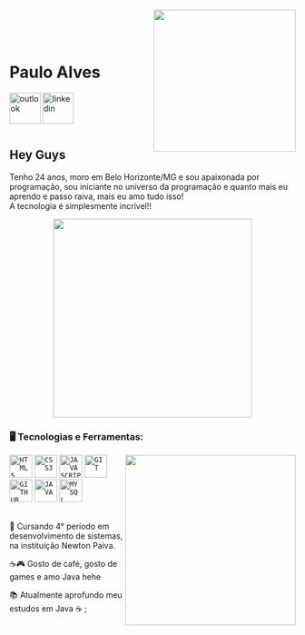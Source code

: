 <img align="right" width="250px" style="margin-top:-20px" src="https://sdk.bitmoji.com/me/sticker/AUdzYn56wUQALwV03lgCjj8h2A94yQ/20054902.png?p=dD1zO2w9cHRfQlI.v1&size=thumbnail">

</br>
</br>

<div dsplay="inline-block">
 
 <h1 align="left">Paulo Alves </h1>
 
 <a href="mailto:paulojr_030@hotmail.com">
    <img align="left" width="55px" src="https://cdn-icons-png.flaticon.com/512/732/732223.png" alt="outlook" style="vertical-align:top;">
  </a>
  
  <a href="https://www.linkedin.com/in/paulo-alves-243a84186/">
    <img align="left" width="55px" src="https://cdn.icon-icons.com/icons2/2699/PNG/512/linkedin_tile_logo_icon_169242.png" alt="linkedin" style="vertical-align:top;">
  </a> 
</div>

</br>
</br>

</br>
</br>


## Hey Guys 

 
Tenho 24 anos, moro em Belo Horizonte/MG e sou apaixonada por programação, sou iniciante no universo da programação e quanto mais eu aprendo e passo raiva, mais eu amo tudo isso! 
<br>
A tecnologia é simplesmente incrível!!
<br/>
<p align="center">
  <img src="https://i.pinimg.com/originals/21/11/61/21116158daaeb1459b4ec0758505e1ad.gif" width="350">
</p>

### 🖥️ Tecnologias e Ferramentas: 
<img width="300px" align="right" src="https://sdk.bitmoji.com/me/sticker/AUdzYn56wUQALwV03lgCjj8h2A94yQ/10207747.png?p=dD1zO2w9cHRfQlI.v1&size=thumbnail">
<code><img width="40px" src="https://cdn.jsdelivr.net/gh/devicons/devicon/icons/html5/html5-original-wordmark.svg" title = "HTML5"/></code>
<code><img width="40px" src="https://cdn.jsdelivr.net/gh/devicons/devicon/icons/css3/css3-original-wordmark.svg" title = "CSS3"/></code>
<code><img width="40px" src="https://cdn.jsdelivr.net/gh/devicons/devicon/icons/javascript/javascript-original.svg" title = "JAVASCRIPT"/></code>
<code><img width="40px" src="https://cdn.jsdelivr.net/gh/devicons/devicon/icons/git/git-original.svg" title = "GIT"/></code>
<code><img width="40px" src="https://cdn-icons-png.flaticon.com/512/536/536452.png" title = "GITHUB"/></code>
<code><img width="40px" src="https://cdn.jsdelivr.net/gh/devicons/devicon/icons/java/java-original.svg" title = "JAVA"/></code>
<code><img width="40px" src="https://cdn.jsdelivr.net/gh/devicons/devicon/icons/mysql/mysql-original.svg" title = "MYSQL"/></code>


<div display="inline-block">

<br>
 <p align="left">🌱 Cursando 4° período em  desenvolvimento de sistemas, na instituição Newton Paiva. </p>
 <p align="left">☕🎮 Gosto de café, gosto de  games e amo Java  hehe </p>
 <p align="left">📚 Atualmente aprofundo meu estudos em Java ☕ ;</p>
 
 <br/>
</div>

